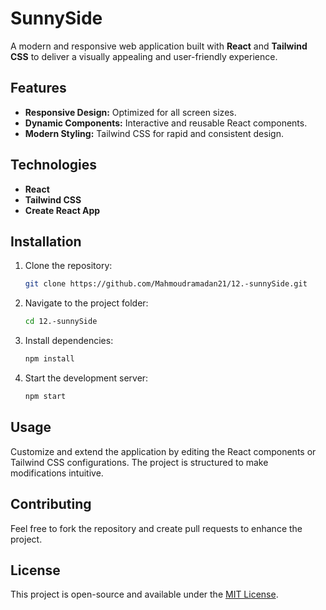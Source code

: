 
# SunnySide

A modern and responsive web application built with **React** and **Tailwind CSS** to deliver a visually appealing and user-friendly experience.

## Features

- **Responsive Design:** Optimized for all screen sizes.
- **Dynamic Components:** Interactive and reusable React components.
- **Modern Styling:** Tailwind CSS for rapid and consistent design.

## Technologies

- **React**
- **Tailwind CSS**
- **Create React App**

## Installation

1. Clone the repository:
   ```bash
   git clone https://github.com/Mahmoudramadan21/12.-sunnySide.git
   ```
2. Navigate to the project folder:
   ```bash
   cd 12.-sunnySide
   ```
3. Install dependencies:
   ```bash
   npm install
   ```
4. Start the development server:
   ```bash
   npm start
   ```

## Usage

Customize and extend the application by editing the React components or Tailwind CSS configurations. The project is structured to make modifications intuitive.

## Contributing

Feel free to fork the repository and create pull requests to enhance the project.

## License

This project is open-source and available under the [MIT License](LICENSE).
